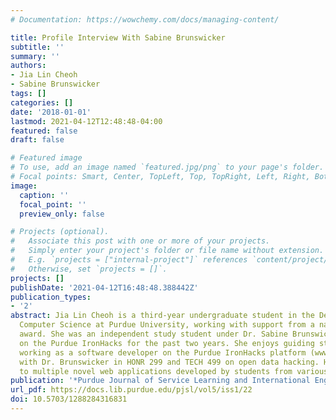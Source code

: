 ```yaml
---
# Documentation: https://wowchemy.com/docs/managing-content/

title: Profile Interview With Sabine Brunswicker
subtitle: ''
summary: ''
authors:
- Jia Lin Cheoh
- Sabine Brunswicker
tags: []
categories: []
date: '2018-01-01'
lastmod: 2021-04-12T12:48:48-04:00
featured: false
draft: false

# Featured image
# To use, add an image named `featured.jpg/png` to your page's folder.
# Focal points: Smart, Center, TopLeft, Top, TopRight, Left, Right, BottomLeft, Bottom, BottomRight.
image:
  caption: ''
  focal_point: ''
  preview_only: false

# Projects (optional).
#   Associate this post with one or more of your projects.
#   Simply enter your project's folder or file name without extension.
#   E.g. `projects = ["internal-project"]` references `content/project/deep-learning/index.md`.
#   Otherwise, set `projects = []`.
projects: []
publishDate: '2021-04-12T16:48:48.388442Z'
publication_types:
- '2'
abstract: Jia Lin Cheoh is a third-year undergraduate student in the Department of
  Computer Science at Purdue University, working with support from a national fellowship
  award. She was an independent study student under Dr. Sabine Brunswicker, working
  on the Purdue IronHacks for the past two years. She enjoys guiding students and
  working as a software developer on the Purdue IronHacks platform (www.ironhacks.com)
  with Dr. Brunswicker in HONR 299 and TECH 499 on open data hacking. Her team contributed
  to multiple novel web applications developed by students from various backgrounds.
publication: '*Purdue Journal of Service Learning and International Engagement*'
url_pdf: https://docs.lib.purdue.edu/pjsl/vol5/iss1/22
doi: 10.5703/1288284316831
---
```


